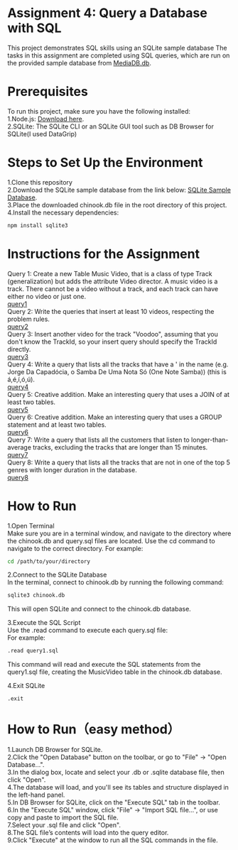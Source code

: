 # Assignment 4:  Query a Database with SQL
This project demonstrates SQL skills using an SQLite sample database The tasks in this assignment are completed using SQL queries, which are run on the provided sample database from [MediaDB.db](https://github.com/hansama0902/hansama0902-DBMS_Assignment_QueryDatabaseWithSQL/blob/main/DB_Sample/MediaDB.db).
# Prerequisites
To run this project, make sure you have the following installed:  
1.Node.js: [Download here](https://nodejs.org/zh-cn/).  
2.SQLite: The SQLite CLI or an SQLite GUI tool such as DB Browser for SQLite(I used DataGrip)  
# Steps to Set Up the Environment
1.Clone this repository  
2.Download the SQLite sample database from the link below: [SQLite Sample Database](https://www.sqlitetutorial.net/sqlite-sample-database/).  
3.Place the downloaded chinook.db file in the root directory of this project.  
4.Install the necessary dependencies:  
```bash
npm install sqlite3
```
# Instructions for the Assignment
Query 1: Create a new Table Music Video, that is a class of type Track (generalization) but adds the attribute Video director. A music video is a track. There cannot be a video without a track, and each track can have either no video or just one.        
[query1](https://github.com/hansama0902/DBMS_Assignment-Project/blob/main/Query/query1.sql)  
Query 2: Write the queries that insert at least 10 videos, respecting the problem rules.      
[query2](https://github.com/hansama0902/DBMS_Assignment-Project/blob/main/Query/query2.sql)    
Query 3:  Insert another video for the track "Voodoo", assuming that you don't know the TrackId, so your insert query should specify the TrackId directly.  
[query3](https://github.com/hansama0902/DBMS_Assignment-Project/blob/main/Query/query3.sql)      
Query 4:  Write a query that lists all the tracks that have a ' in the name (e.g. Jorge Da Capadócia, o Samba De Uma Nota Só (One Note Samba)) (this is á,é,í,ó,ú).  
[query4](https://github.com/hansama0902/DBMS_Assignment-Project/blob/main/Query/query4.sql)     
Query 5: Creative addition. Make an interesting query that uses a JOIN of at least two tables.    
[query5](https://github.com/hansama0902/DBMS_Assignment-Project/blob/main/Query/query5.sql)       
Query 6: Creative addition. Make an interesting query that uses a GROUP statement and at least two tables.    
[query6](https://github.com/hansama0902/DBMS_Assignment-Project/blob/main/Query/query6.sql)       
Query 7:  Write a query that lists all the customers that listen to longer-than-average tracks, excluding the tracks that are longer than 15 minutes.   
[query7](https://github.com/hansama0902/DBMS_Assignment-Project/blob/main/Query/query7.sql)          
Query 8:  Write a query that lists all the tracks that are not in one of the top 5 genres with longer duration in the database.   
[query8](https://github.com/hansama0902/DBMS_Assignment-Project/blob/main/Query/query8.sql)     
# How to Run
1.Open Terminal  
Make sure you are in a terminal window, and navigate to the directory where the chinook.db and query.sql files are located. Use the cd command to navigate to the correct directory. For example:
```bash
cd /path/to/your/directory
```
2.Connect to the SQLite Database  
In the terminal, connect to chinook.db by running the following command:
```bash
sqlite3 chinook.db
```
This will open SQLite and connect to the chinook.db database.  
  
3.Execute the SQL Script  
Use the .read command to execute each query.sql file:    
For example:  
```bash
.read query1.sql
```
This command will read and execute the SQL statements from the query1.sql file, creating the MusicVideo table in the chinook.db database. 
  
4.Exit SQLite  
```bash
.exit
```
# How to Run（easy method）
1.Launch DB Browser for SQLite.  
2.Click the "Open Database" button on the toolbar, or go to "File" -> "Open Database...".   
3.In the dialog box, locate and select your .db or .sqlite database file, then click "Open".  
4.The database will load, and you'll see its tables and structure displayed in the left-hand panel.  
5.In DB Browser for SQLite, click on the "Execute SQL" tab in the toolbar.  
6.In the "Execute SQL" window, click "File" -> "Import SQL file...", or use copy and paste to import the SQL file.  
7.Select your .sql file and click "Open".  
8.The SQL file’s contents will load into the query editor.    
9.Click "Execute" at the window to run all the SQL commands in the file.  

